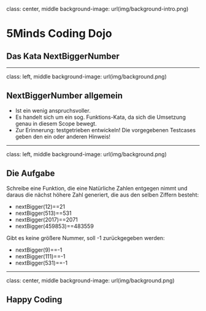 class: center, middle
background-image: url(img/background-intro.png)

# 5Minds Coding Dojo
## Das Kata NextBiggerNumber
  
---
class: left, middle
background-image: url(img/background.png)

## NextBiggerNumber allgemein 

* Ist ein wenig anspruchsvoller.
* Es handelt sich um ein sog. Funktions-Kata, da sich die Umsetzung genau in diesem Scope bewegt.
* Zur Erinnerung: testgetrieben entwickeln! Die vorgegebenen Testcases geben den ein oder anderen Hinweis!
  
---
class: left, middle
background-image: url(img/background.png)

## Die Aufgabe

Schreibe eine Funktion, die eine Natürliche Zahlen entgegen nimmt 
und daraus die nächst höhere Zahl generiert, die aus den selben Ziffern besteht:

* nextBigger(12)==21
* nextBigger(513)==531
* nextBigger(2017)==2071  
* nextBigger(459853)==483559

Gibt es keine größere Nummer, soll -1 zurückgegeben werden:

* nextBigger(9)==-1
* nextBigger(111)==-1
* nextBigger(531)==-1
---
class: center, middle
background-image: url(img/background.png)

## Happy Coding

